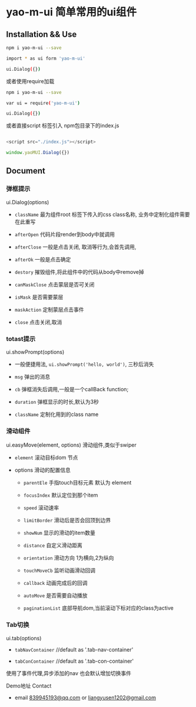 # yao-m-ui 简单常用的ui组件

## Installation && Use

```bash
npm i yao-m-ui --save

import * as ui form 'yao-m-ui' 

ui.Dialog({})
```

或者使用require加载

```bash
npm i yao-m-ui --save

var ui = require('yao-m-ui')

ui.Dialog({})
```

或者直接script 标签引入 npm包目录下的index.js

```js

<script src="./index.js"></script>

window.yaoMUI.Dialog({})

```


## Document

### 弹框提示


ui.Dialog(options)

- `className` 最为组件root 标签下传入的css class名称, 业务中定制化组件需要在此重写

- `afterOpen` 代码片段render到body中就调用

- `afterClose` 一般是点击关闭, 取消等行为,会首先调用,

- `afterOk` 一般是点击确定

- `destory` 摧毁组件,将此组件中的代码从body中remove掉

- `canMaskClose` 点击蒙层是否可关闭

- `isMask` 是否需要蒙层

- `maskAction` 定制蒙层点击事件

- `close` 点击关闭,取消

>
### totast提示  

ui.showPrompt(options)

- 一般便捷用法, `ui.showPrompt('hello, world')`, 三秒后消失

- `msg`  弹出的消息

- `cb`   弹框消失后调用,一般是一个callBack function;

- `duration` 弹框显示的时长,默认为3秒

- `className` 定制化用到的class name

### 滑动组件

ui.easyMove(element, options) 滑动组件,类似于swiper

- `element` 滚动目标dom 节点

- options 滑动的配置信息
    - `parentEle` 手指touch目标元素 默认为 element

    - `focusIndex` 默认定位到那个item

    - `speed` 滚动速率

    - `limitBorder` 滑动后是否会回顶到边界

    - `showNum` 显示的滑动的item数量

    - `distance` 自定义滑动距离

    - `orientation` 滑动方向 1为横向,2为纵向

    - `touchMoveCb` 监听动画滑动回调

    - `callback` 动画完成后的回调

    - `autoMove` 是否需要自动播放
    - `paginationList` 底部导航dom,当前滚动下标对应的class为active


### Tab切换 
ui.tab(options)
* `tabNavContainer`  //default as '.tab-nav-container'

* `tabConContainer`  //default as '.tab-con-container'

使用了事件代理,异步添加的nav 也会默认增加切换事件

Demo地址 
Contact 

* email 839945193@qq.com or liangyusen1202@gmail.com
